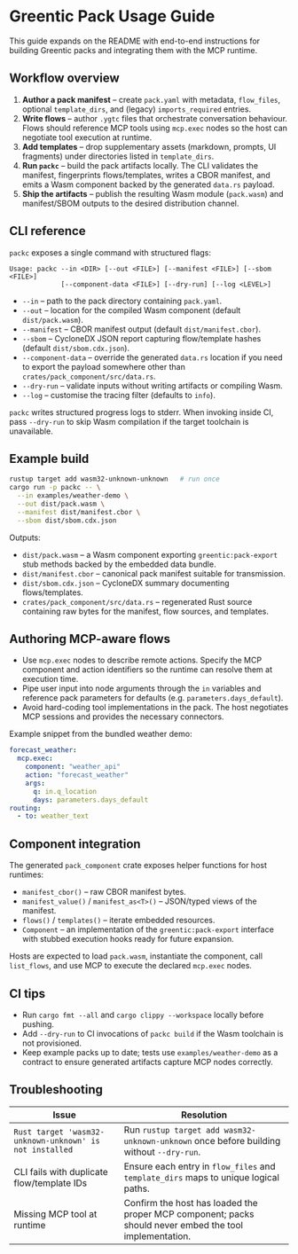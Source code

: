 # Greentic Pack Usage Guide

This guide expands on the README with end-to-end instructions for building
Greentic packs and integrating them with the MCP runtime.

## Workflow overview

1. **Author a pack manifest** – create `pack.yaml` with metadata, `flow_files`,
   optional `template_dirs`, and (legacy) `imports_required` entries.
2. **Write flows** – author `.ygtc` files that orchestrate conversation
   behaviour. Flows should reference MCP tools using `mcp.exec` nodes so the
   host can negotiate tool execution at runtime.
3. **Add templates** – drop supplementary assets (markdown, prompts, UI
   fragments) under directories listed in `template_dirs`.
4. **Run `packc`** – build the pack artifacts locally. The CLI validates the
   manifest, fingerprints flows/templates, writes a CBOR manifest, and emits a
   Wasm component backed by the generated `data.rs` payload.
5. **Ship the artifacts** – publish the resulting Wasm module (`pack.wasm`) and
   manifest/SBOM outputs to the desired distribution channel.

## CLI reference

`packc` exposes a single command with structured flags:

```text
Usage: packc --in <DIR> [--out <FILE>] [--manifest <FILE>] [--sbom <FILE>]
             [--component-data <FILE>] [--dry-run] [--log <LEVEL>]
```

- `--in` – path to the pack directory containing `pack.yaml`.
- `--out` – location for the compiled Wasm component (default `dist/pack.wasm`).
- `--manifest` – CBOR manifest output (default `dist/manifest.cbor`).
- `--sbom` – CycloneDX JSON report capturing flow/template hashes (default
  `dist/sbom.cdx.json`).
- `--component-data` – override the generated `data.rs` location if you need to
  export the payload somewhere other than `crates/pack_component/src/data.rs`.
- `--dry-run` – validate inputs without writing artifacts or compiling Wasm.
- `--log` – customise the tracing filter (defaults to `info`).

`packc` writes structured progress logs to stderr. When invoking inside CI, pass
`--dry-run` to skip Wasm compilation if the target toolchain is unavailable.

## Example build

```bash
rustup target add wasm32-unknown-unknown   # run once
cargo run -p packc -- \
  --in examples/weather-demo \
  --out dist/pack.wasm \
  --manifest dist/manifest.cbor \
  --sbom dist/sbom.cdx.json
```

Outputs:

- `dist/pack.wasm` – a Wasm component exporting `greentic:pack-export` stub
  methods backed by the embedded data bundle.
- `dist/manifest.cbor` – canonical pack manifest suitable for transmission.
- `dist/sbom.cdx.json` – CycloneDX summary documenting flows/templates.
- `crates/pack_component/src/data.rs` – regenerated Rust source containing raw
  bytes for the manifest, flow sources, and templates.

## Authoring MCP-aware flows

- Use `mcp.exec` nodes to describe remote actions. Specify the MCP component and
  action identifiers so the runtime can resolve them at execution time.
- Pipe user input into node arguments through the `in` variables and reference
  pack parameters for defaults (e.g. `parameters.days_default`).
- Avoid hard-coding tool implementations in the pack. The host negotiates MCP
  sessions and provides the necessary connectors.

Example snippet from the bundled weather demo:

```yaml
forecast_weather:
  mcp.exec:
    component: "weather_api"
    action: "forecast_weather"
    args:
      q: in.q_location
      days: parameters.days_default
routing:
  - to: weather_text
```

## Component integration

The generated `pack_component` crate exposes helper functions for host runtimes:

- `manifest_cbor()` – raw CBOR manifest bytes.
- `manifest_value()` / `manifest_as<T>()` – JSON/typed views of the manifest.
- `flows()` / `templates()` – iterate embedded resources.
- `Component` – an implementation of the `greentic:pack-export` interface with
  stubbed execution hooks ready for future expansion.

Hosts are expected to load `pack.wasm`, instantiate the component, call
`list_flows`, and use MCP to execute the declared `mcp.exec` nodes.

## CI tips

- Run `cargo fmt --all` and `cargo clippy --workspace` locally before pushing.
- Add `--dry-run` to CI invocations of `packc build` if the Wasm toolchain is
  not provisioned.
- Keep example packs up to date; tests use `examples/weather-demo` as a contract
  to ensure generated artifacts capture MCP nodes correctly.

## Troubleshooting

| Issue | Resolution |
| ----- | ---------- |
| `Rust target 'wasm32-unknown-unknown' is not installed` | Run `rustup target add wasm32-unknown-unknown` once before building without `--dry-run`. |
| CLI fails with duplicate flow/template IDs | Ensure each entry in `flow_files` and `template_dirs` maps to unique logical paths. |
| Missing MCP tool at runtime | Confirm the host has loaded the proper MCP component; packs should never embed the tool implementation. |

